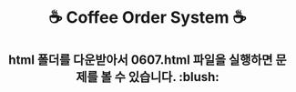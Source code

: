<h1 align='center'> ☕ Coffee Order System ☕</p>

<h2 align='center'> html 폴더를 다운받아서 0607.html 파일을 실행하면 문제를 볼 수 있습니다. :blush:
